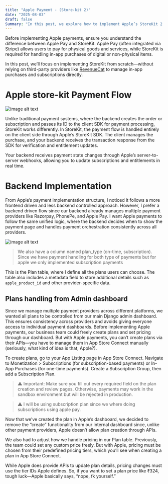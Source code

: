 ```yaml
---
title: "Apple Payment - (Store-kit 2)"
date: "2025-08-03"
draft: false
Summary: "In this post, we explore how to implement Apple’s StoreKit 2 in the backend—covering purchase verification, subscription management, and real-time notifications for a secure, scalable payment infrastructure."
---
```


Before implementing Apple payments, ensure you understand the difference between Apple Pay and StoreKit. Apple Pay (often integrated via Stripe) allows users to pay for physical goods and services, while StoreKit is required for handling in-app purchases of digital or non-physical items.

In this post, we’ll focus on implementing StoreKit from scratch—without relying on third-party providers like [RevenueCat](https://www.revenuecat.com/) to manage in-app purchases and subscriptions directly.


# Apple store-kit Payment Flow

![image alt text](/apple_payment_flow.png)

Unlike traditional payment systems, where the backend creates the order or subscription and passes its ID to the client SDK for payment processing, StoreKit works differently. In StoreKit, the payment flow is handled entirely on the client side through Apple’s StoreKit SDK. The client manages the purchase, and your backend receives the transaction response from the SDK for verification and entitlement updates.

Your backend receives payment state changes through Apple’s server-to-server webhooks, allowing you to update subscriptions and entitlements in real time.



# Backend Implementation

From Apple’s payment implementation structure, I noticed it follows a more frontend driven and less backend controlled approach. However, I prefer a backend driven flow since our backend already manages multiple payment providers like Razorpay, PhonePe, and Apple Pay. I want Apple payments to follow the same unified logic, where the backend decides when to show the payment page and handles payment orchestration consistently across all providers.


![image alt text](/plan_table.png)

> We also have a column named plan_type (on-time, subscription). Since we have payment handling for both type of payments but for apple we only implemented subscription payments

This is the Plan table, where I define all the plans users can choose. The table also includes a metadata field to store additional details such as `apple_product_id` and other provider-specific data.

## Plans handling from Admin dashboard

Since we manage multiple payment providers across different platforms, we wanted all plans to be controlled from our main Django admin dashboard. This ensures consistency across providers and avoids giving everyone access to individual payment dashboards. Before implementing Apple payments, our business team could freely create plans and set pricing through our dashboard. But with Apple payments, you can’t create plans via their APIs—you have to manage them in App Store Connect manually (seriously, what kind of idea is that, Apple?).

To create plans, go to your App Listing page in App Store Connect. Navigate to Monetization > Subscriptions (for subscription-based payments) or In-App Purchases (for one-time payments). Create a Subscription Group, then add a Subscription Plan.


> ⚠️ Important: Make sure you fill out every required field on the plan creation and review pages. Otherwise, payments may work in the sandbox environment but will be rejected in production.

> ⚠️ I will be using subscription plan since we where doing subscriptions using apple pay.

Now that we’ve created the plan in Apple’s dashboard, we decided to remove the “create” functionality from our internal dashboard since, unlike other payment providers, Apple doesn’t allow plan creation through APIs.

We also had to adjust how we handle pricing in our Plan table. Previously, the team could set any custom price freely. But with Apple, pricing must be chosen from their predefined pricing tiers, which you’ll see when creating a plan in App Store Connect.

While Apple does provide APIs to update plan details, pricing changes must use the tier IDs Apple defines. So, if you want to set a plan price like ₹324, tough luck—Apple basically says, “nope, fk yourself.”